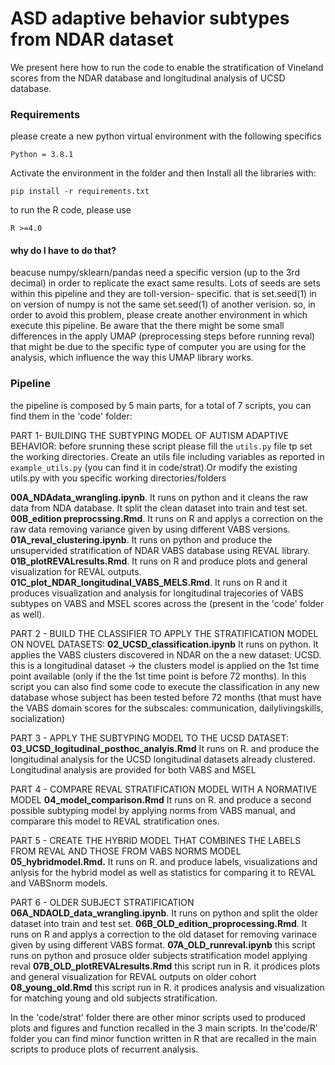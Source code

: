 # ASD adaptive behavior subtypes from NDAR dataset

We present here how to run the code to enable the stratification of Vineland scores from the NDAR database and longitudinal analysis of UCSD database.

### Requirements
please create a new python virtual environment with the following specifics
```
Python = 3.8.1
``` 
Activate the environment in the folder and then
Install all the libraries with:
```
pip install -r requirements.txt
```
to run the R code, please use
```
R >=4.0
```
#### why do I have to do that?
beacuse numpy/sklearn/pandas need a specific version (up to the 3rd decimal) in order to replicate the exact same results. Lots of seeds are sets within this pipeline and they are toll-version- specific. that is set.seed(1) in on version of numpy is not the same set.seed(1) of another verision. so, in order to avoid this problem, please create another environment in which execute this pipeline. Be aware that the there might be some small differences in the apply UMAP (preprocessing steps before running reval) that might be due to the specific type of computer you are using for the analysis, which influence the way this UMAP library works.


### Pipeline 
the pipeline is composed by 5 main parts, for a total of 7 scripts, you can find them in the 'code' folder:

PART 1- BUILDING THE SUBTYPING MODEL OF AUTISM ADAPTIVE BEHAVIOR:
before srunning these script please fill the `utils.py` file tp set the working directories. Create an utils file including variables as reported in `example_utils.py` (you can find it in code/strat).Or modify the existing utils.py with you specific working directories/folders

**00A_NDAdata_wrangling.ipynb**. It runs on python and it cleans the raw data from NDA database. It split the clean dataset into train and test set.
**00B_edition preprocssing.Rmd**. It runs on R and applys a correction on the raw data removing variance given by using different VABS versions.
**01A_reval_clustering.ipynb**. It runs on python and produce the unsupervided stratification of NDAR VABS database using REVAL library.
**01B_plotREVALresults.Rmd**. It runs on R and produce plots and general visualization for REVAL outputs. 
**01C_plot_NDAR_longitudinal_VABS_MELS.Rmd**. It runs on R and it produces visualization and analysis for longitudinal trajecories of VABS subtypes on VABS and MSEL scores across the  (present in the 'code' folder as well). 

PART 2 - BUILD THE CLASSIFIER TO APPLY THE STRATIFICATION MODEL ON NOVEL DATASETS:
**02_UCSD_classification.ipynb** It runs on python. It applies the VABS clusters discovered in NDAR on the a new dataset: UCSD. this is a longitudinal dataset -> the clusters model is applied on the 1st time point available (only if the the 1st time point is before 72 months). In this script you can also find some code to execute the classification in any new database whose subject has been tested before 72 months (that must have the VABS domain scores for the subscales: communication, dailylivingskills, socialization)

PART 3 - APPLY THE SUBTYPING MODEL TO THE UCSD DATASET:
**03_UCSD_logitudinal_posthoc_analyis.Rmd** It runs on R. and produce the longitudinal analysis for the UCSD longitudinal datasets already clustered. Longitudinal analysis are provided for both VABS and MSEL

PART 4 -  COMPARE REVAL STRATIFICATION MODEL WITH A NORMATIVE MODEL
**04_model_comparison.Rmd** It runs on R. and produce a second possible subtyping model by applying norms from VABS manual, and comparare this model to REVAL stratification ones.

PART 5 - CREATE THE HYBRID MODEL THAT COMBINES THE LABELS FROM REVAL AND THOSE FROM VABS NORMS MODEL
**05_hybridmodel.Rmd.** It runs on R. and produce labels, visualizations and anlysis for the hybrid model as well as statistics for comparing it to REVAL and VABSnorm models.

PART 6 - OLDER SUBJECT STRATIFICATION
**06A_NDAOLD_data_wrangling.ipynb**. It runs on python and split the older dataset into train and test set.
**06B_OLD_edition_proprocessing.Rmd**. It runs on R and applys a correction to the old dataset for removing varinace given by using different VABS format.
**07A_OLD_runreval.ipynb**  this script runs on python and prosuce older subjects stratification model applying reval 
**07B_OLD_plotREVALresults.Rmd** this script run in R. it prodices plots and general visualization for REVAL outputs on older cohort
**08_young_old.Rmd** this script run in R. it prodices analysis and visualization for matching young and old subjects stratification.


In the 'code/strat' folder there are other minor scripts used to produced plots and figures and function recalled in the 3 main scripts.
In the'code/R' folder you can find minor function written in R that are recalled in the main scripts to produce plots of recurrent analysis.
